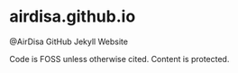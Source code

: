 airdisa.github.io
=================

@AirDisa GitHub Jekyll Website

Code is FOSS unless otherwise cited. Content is protected.

